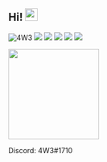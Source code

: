<h2>Hi! <img src="https://media.giphy.com/media/hvRJCLFzcasrR4ia7z/giphy.gif" width="25px"></h2>

<img src="https://komarev.com/ghpvc/?username=4W33" alt="4W3" />

<img src="https://img.shields.io/badge/lua-%232C2D72.svg?style=for-the-badge&logo=lua&logoColor=white"> 
<img src="https://img.shields.io/badge/-Visual_Studio_Code-007ACC?style=flat&logo=visual-studio-code&logoColor=ffffff"> 

<img src = "https://img.shields.io/badge/-HTML5-E34F26?style=flat&logo=html5&logoColor=white"> 
<img src = "https://img.shields.io/badge/-CSS3-1572B6?style=flat&logo=css3&logoColor=white">
<img src = "https://img.shields.io/badge/JavaScript-323330?style=for-the-badge&logo=javascript&logoColor=F7DF1E">

<p>
<!-- GitHub Stats -->  
<img height="180em" src="https://github-readme-stats.vercel.app/api?username=4W33&show_icons=true&theme=radical"/>
  
 Discord: 4W3#1710

